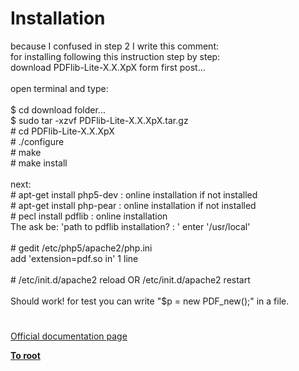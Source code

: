 # Installation



because I confused in step 2 I write this comment:<br>for installing following this instruction step by step:<br>download PDFlib-Lite-X.X.XpX form first post...<br><br>open terminal and type: <br><br>$ cd download folder...<br>$ sudo tar -xzvf PDFlib-Lite-X.X.XpX.tar.gz <br># cd PDFlib-Lite-X.X.XpX <br># ./configure<br># make<br># make install <br><br>next:<br># apt-get install php5-dev    : online installation if not installed<br># apt-get install php-pear    : online installation if not installed<br># pecl install pdflib         : online installation<br>    The ask be: &apos;path to pdflib installation? : &apos; enter &apos;/usr/local&apos;<br><br># gedit /etc/php5/apache2/php.ini<br>    add &apos;extension=pdf.so in&apos; 1 line<br><br># /etc/init.d/apache2 reload  OR /etc/init.d/apache2 restart<br><br>Should work! for test you can write "$p = new PDF_new();" in a file.  

#

[Official documentation page](https://www.php.net/manual/en/pdf.installation.php)

**[To root](/README.md)**